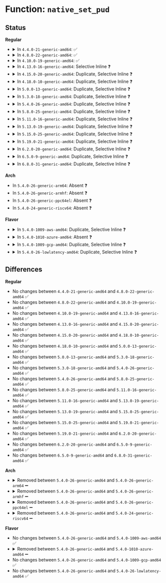 # Function: <code>native_set_pud</code>

## Status
<b>Regular</b>
<ul>
<li>
<details>
<summary>In <code>4.4.0-21-generic-amd64</code>: ✅</summary>

```c
void native_set_pud(pud_t * pudp, pud_t pud)
```

```json
{
  "name": "native_set_pud",
  "collision_type": "Unique Static",
  "inline_type": "No",
  "funcs": [
    {
      "addr": 18446744071579256432,
      "name": "native_set_pud",
      "external": false,
      "loc": "arch/x86/include/asm/pgtable_64.h:99",
      "file": "arch/x86/kernel/paravirt.c",
      "inline": "seen, unknown",
      "caller_inline": [],
      "caller_func": []
    }
  ],
  "symbols": [
    {
      "addr": 18446744071579256432,
      "name": "native_set_pud",
      "section": ".text",
      "bind": "STB_LOCAL",
      "size": 9
    }
  ]
}
```
</details>
</li>
<li>
<details>
<summary>In <code>4.8.0-22-generic-amd64</code>: ✅</summary>

```c
void native_set_pud(pud_t * pudp, pud_t pud)
```

```json
{
  "name": "native_set_pud",
  "collision_type": "Unique Static",
  "inline_type": "No",
  "funcs": [
    {
      "addr": 18446744071579255488,
      "name": "native_set_pud",
      "external": false,
      "loc": "arch/x86/include/asm/pgtable_64.h:99",
      "file": "arch/x86/kernel/paravirt.c",
      "inline": "seen, unknown",
      "caller_inline": [],
      "caller_func": []
    }
  ],
  "symbols": [
    {
      "addr": 18446744071579255488,
      "name": "native_set_pud",
      "section": ".text",
      "bind": "STB_LOCAL",
      "size": 9
    }
  ]
}
```
</details>
</li>
<li>
<details>
<summary>In <code>4.10.0-19-generic-amd64</code>: ✅</summary>

```c
void native_set_pud(pud_t * pudp, pud_t pud)
```

```json
{
  "name": "native_set_pud",
  "collision_type": "Unique Static",
  "inline_type": "No",
  "funcs": [
    {
      "addr": 18446744071579269008,
      "name": "native_set_pud",
      "external": false,
      "loc": "arch/x86/include/asm/pgtable_64.h:99",
      "file": "arch/x86/kernel/paravirt.c",
      "inline": "seen, unknown",
      "caller_inline": [],
      "caller_func": []
    }
  ],
  "symbols": [
    {
      "addr": 18446744071579269008,
      "name": "native_set_pud",
      "section": ".text",
      "bind": "STB_LOCAL",
      "size": 9
    }
  ]
}
```
</details>
</li>
<li>
<details>
<summary>In <code>4.13.0-16-generic-amd64</code>: Selective Inline ❓</summary>

```c
void native_set_pud(pud_t * pudp, pud_t pud)
```

```json
{
  "name": "native_set_pud",
  "collision_type": "Unique Static",
  "inline_type": "Selective",
  "funcs": [
    {
      "addr": 18446744071579265681,
      "name": "native_set_pud",
      "external": false,
      "loc": "arch/x86/include/asm/pgtable_64.h:108",
      "file": "arch/x86/kernel/paravirt.c",
      "inline": "declared, inlined",
      "caller_inline": [
        "arch/x86/kernel/paravirt.c:native_set_pud_at"
      ],
      "caller_func": []
    }
  ],
  "symbols": [
    {
      "addr": 18446744071579265616,
      "name": "native_set_pud",
      "section": ".text",
      "bind": "STB_LOCAL",
      "size": 9
    }
  ]
}
```
</details>
</li>
<li>
<details>
<summary>In <code>4.15.0-20-generic-amd64</code>: Duplicate, Selective Inline ❓</summary>

```c
void native_set_pud(pud_t * pudp, pud_t pud)
```

```json
{
  "name": "native_set_pud",
  "collision_type": "Static Duplication",
  "inline_type": "Selective",
  "funcs": [
    {
      "addr": 18446744071579282448,
      "name": "native_set_pud",
      "external": false,
      "loc": "arch/x86/include/asm/pgtable_64.h:110",
      "file": "arch/x86/kernel/paravirt.c",
      "inline": "seen, unknown",
      "caller_inline": [],
      "caller_func": []
    },
    {
      "addr": 0,
      "name": "native_set_pud",
      "external": false,
      "loc": "arch/x86/include/asm/pgtable_64.h:110",
      "file": "arch/x86/mm/mem_encrypt.c",
      "inline": "declared, inlined",
      "caller_inline": [],
      "caller_func": []
    },
    {
      "addr": 18446744071581267768,
      "name": "native_set_pud",
      "external": false,
      "loc": "arch/x86/include/asm/pgtable_64.h:110",
      "file": "mm/huge_memory.c",
      "inline": "declared, inlined",
      "caller_inline": [
        "mm/huge_memory.c:vmf_insert_pfn_pud"
      ],
      "caller_func": []
    }
  ],
  "symbols": [
    {
      "addr": 18446744071579282448,
      "name": "native_set_pud",
      "section": ".text",
      "bind": "STB_LOCAL",
      "size": 9
    }
  ]
}
```
</details>
</li>
<li>
<details>
<summary>In <code>4.18.0-10-generic-amd64</code>: Duplicate, Selective Inline ❓</summary>

```c
void native_set_pud(pud_t * pudp, pud_t pud)
```

```json
{
  "name": "native_set_pud",
  "collision_type": "Static Duplication",
  "inline_type": "Selective",
  "funcs": [
    {
      "addr": 18446744071579293904,
      "name": "native_set_pud",
      "external": false,
      "loc": "arch/x86/include/asm/pgtable_64.h:111",
      "file": "arch/x86/kernel/paravirt.c",
      "inline": "seen, unknown",
      "caller_inline": [],
      "caller_func": []
    },
    {
      "addr": 18446744071602897332,
      "name": "native_set_pud",
      "external": false,
      "loc": "arch/x86/include/asm/pgtable_64.h:111",
      "file": "arch/x86/mm/mem_encrypt_identity.c",
      "inline": "declared, inlined",
      "caller_inline": [
        "arch/x86/mm/mem_encrypt_identity.c:sme_prepare_pgd"
      ],
      "caller_func": []
    },
    {
      "addr": 18446744071581422144,
      "name": "native_set_pud",
      "external": false,
      "loc": "arch/x86/include/asm/pgtable_64.h:111",
      "file": "mm/huge_memory.c",
      "inline": "declared, inlined",
      "caller_inline": [
        "mm/huge_memory.c:copy_huge_pud",
        "mm/huge_memory.c:copy_huge_pud",
        "mm/huge_memory.c:vmf_insert_pfn_pud"
      ],
      "caller_func": []
    }
  ],
  "symbols": [
    {
      "addr": 18446744071579293904,
      "name": "native_set_pud",
      "section": ".text",
      "bind": "STB_LOCAL",
      "size": 4
    }
  ]
}
```
</details>
</li>
<li>
<details>
<summary>In <code>5.0.0-13-generic-amd64</code>: Duplicate, Selective Inline ❓</summary>

```c
void native_set_pud(pud_t * pudp, pud_t pud)
```

```json
{
  "name": "native_set_pud",
  "collision_type": "Static Duplication",
  "inline_type": "Selective",
  "funcs": [
    {
      "addr": 18446744071579318896,
      "name": "native_set_pud",
      "external": false,
      "loc": "arch/x86/include/asm/pgtable_64.h:111",
      "file": "arch/x86/kernel/paravirt.c",
      "inline": "seen, unknown",
      "caller_inline": [],
      "caller_func": []
    },
    {
      "addr": 18446744071604694716,
      "name": "native_set_pud",
      "external": false,
      "loc": "arch/x86/include/asm/pgtable_64.h:111",
      "file": "arch/x86/mm/mem_encrypt_identity.c",
      "inline": "declared, inlined",
      "caller_inline": [
        "arch/x86/mm/mem_encrypt_identity.c:sme_prepare_pgd"
      ],
      "caller_func": []
    },
    {
      "addr": 18446744071581508013,
      "name": "native_set_pud",
      "external": false,
      "loc": "arch/x86/include/asm/pgtable_64.h:111",
      "file": "mm/huge_memory.c",
      "inline": "declared, inlined",
      "caller_inline": [
        "mm/huge_memory.c:copy_huge_pud",
        "mm/huge_memory.c:copy_huge_pud",
        "mm/huge_memory.c:vmf_insert_pfn_pud"
      ],
      "caller_func": []
    }
  ],
  "symbols": [
    {
      "addr": 18446744071579318896,
      "name": "native_set_pud",
      "section": ".text",
      "bind": "STB_LOCAL",
      "size": 4
    }
  ]
}
```
</details>
</li>
<li>
<details>
<summary>In <code>5.3.0-18-generic-amd64</code>: Duplicate, Selective Inline ❓</summary>

```c
void native_set_pud(pud_t * pudp, pud_t pud)
```

```json
{
  "name": "native_set_pud",
  "collision_type": "Static Duplication",
  "inline_type": "Selective",
  "funcs": [
    {
      "addr": 18446744071579334096,
      "name": "native_set_pud",
      "external": false,
      "loc": "arch/x86/include/asm/pgtable_64.h:111",
      "file": "arch/x86/kernel/paravirt.c",
      "inline": "seen, unknown",
      "caller_inline": [],
      "caller_func": []
    },
    {
      "addr": 18446744071604794738,
      "name": "native_set_pud",
      "external": false,
      "loc": "arch/x86/include/asm/pgtable_64.h:111",
      "file": "arch/x86/mm/mem_encrypt_identity.c",
      "inline": "declared, inlined",
      "caller_inline": [
        "arch/x86/mm/mem_encrypt_identity.c:sme_prepare_pgd"
      ],
      "caller_func": []
    },
    {
      "addr": 18446744071581617614,
      "name": "native_set_pud",
      "external": false,
      "loc": "arch/x86/include/asm/pgtable_64.h:111",
      "file": "mm/huge_memory.c",
      "inline": "declared, inlined",
      "caller_inline": [
        "mm/huge_memory.c:copy_huge_pud",
        "mm/huge_memory.c:copy_huge_pud",
        "mm/huge_memory.c:vmf_insert_pfn_pud"
      ],
      "caller_func": []
    }
  ],
  "symbols": [
    {
      "addr": 18446744071579334096,
      "name": "native_set_pud",
      "section": ".text",
      "bind": "STB_LOCAL",
      "size": 4
    }
  ]
}
```
</details>
</li>
<li>
<details>
<summary>In <code>5.4.0-26-generic-amd64</code>: Duplicate, Selective Inline ❓</summary>

```c
void native_set_pud(pud_t * pudp, pud_t pud)
```

```json
{
  "name": "native_set_pud",
  "collision_type": "Static Duplication",
  "inline_type": "Selective",
  "funcs": [
    {
      "addr": 18446744071579338304,
      "name": "native_set_pud",
      "external": false,
      "loc": "arch/x86/include/asm/pgtable_64.h:111",
      "file": "arch/x86/kernel/paravirt.c",
      "inline": "seen, unknown",
      "caller_inline": [],
      "caller_func": []
    },
    {
      "addr": 18446744071604820461,
      "name": "native_set_pud",
      "external": false,
      "loc": "arch/x86/include/asm/pgtable_64.h:111",
      "file": "arch/x86/mm/mem_encrypt_identity.c",
      "inline": "declared, inlined",
      "caller_inline": [
        "arch/x86/mm/mem_encrypt_identity.c:sme_prepare_pgd"
      ],
      "caller_func": []
    },
    {
      "addr": 18446744071581688462,
      "name": "native_set_pud",
      "external": false,
      "loc": "arch/x86/include/asm/pgtable_64.h:111",
      "file": "mm/huge_memory.c",
      "inline": "declared, inlined",
      "caller_inline": [
        "mm/huge_memory.c:copy_huge_pud",
        "mm/huge_memory.c:copy_huge_pud",
        "mm/huge_memory.c:vmf_insert_pfn_pud"
      ],
      "caller_func": []
    }
  ],
  "symbols": [
    {
      "addr": 18446744071579338304,
      "name": "native_set_pud",
      "section": ".text",
      "bind": "STB_LOCAL",
      "size": 4
    }
  ]
}
```
</details>
</li>
<li>
<details>
<summary>In <code>5.8.0-25-generic-amd64</code>: Duplicate, Selective Inline ❓</summary>

```c
void native_set_pud(pud_t * pudp, pud_t pud)
```

```json
{
  "name": "native_set_pud",
  "collision_type": "Static Duplication",
  "inline_type": "Selective",
  "funcs": [
    {
      "addr": 18446744071579368000,
      "name": "native_set_pud",
      "external": false,
      "loc": "arch/x86/include/asm/pgtable_64.h:117",
      "file": "arch/x86/kernel/paravirt.c",
      "inline": "seen, unknown",
      "caller_inline": [],
      "caller_func": []
    },
    {
      "addr": 18446744071609158861,
      "name": "native_set_pud",
      "external": false,
      "loc": "arch/x86/include/asm/pgtable_64.h:117",
      "file": "arch/x86/mm/mem_encrypt_identity.c",
      "inline": "declared, inlined",
      "caller_inline": [
        "arch/x86/mm/mem_encrypt_identity.c:sme_prepare_pgd"
      ],
      "caller_func": []
    },
    {
      "addr": 18446744071581905838,
      "name": "native_set_pud",
      "external": false,
      "loc": "arch/x86/include/asm/pgtable_64.h:117",
      "file": "mm/huge_memory.c",
      "inline": "declared, inlined",
      "caller_inline": [
        "mm/huge_memory.c:copy_huge_pud",
        "mm/huge_memory.c:copy_huge_pud",
        "mm/huge_memory.c:insert_pfn_pud"
      ],
      "caller_func": []
    }
  ],
  "symbols": [
    {
      "addr": 18446744071579368000,
      "name": "native_set_pud",
      "section": ".text",
      "bind": "STB_LOCAL",
      "size": 4
    }
  ]
}
```
</details>
</li>
<li>
<details>
<summary>In <code>5.11.0-16-generic-amd64</code>: Duplicate, Selective Inline ❓</summary>

```c
void native_set_pud(pud_t * pudp, pud_t pud)
```

```json
{
  "name": "native_set_pud",
  "collision_type": "Static Duplication",
  "inline_type": "Selective",
  "funcs": [
    {
      "addr": 18446744071579367024,
      "name": "native_set_pud",
      "external": false,
      "loc": "arch/x86/include/asm/pgtable_64.h:117",
      "file": "arch/x86/kernel/paravirt.c",
      "inline": "seen, unknown",
      "caller_inline": [],
      "caller_func": []
    },
    {
      "addr": 18446744071612229459,
      "name": "native_set_pud",
      "external": false,
      "loc": "arch/x86/include/asm/pgtable_64.h:117",
      "file": "arch/x86/mm/mem_encrypt_identity.c",
      "inline": "declared, inlined",
      "caller_inline": [
        "arch/x86/mm/mem_encrypt_identity.c:sme_prepare_pgd"
      ],
      "caller_func": []
    },
    {
      "addr": 18446744071581642905,
      "name": "native_set_pud",
      "external": false,
      "loc": "arch/x86/include/asm/pgtable_64.h:117",
      "file": "mm/mremap.c",
      "inline": "declared, inlined",
      "caller_inline": [],
      "caller_func": []
    },
    {
      "addr": 18446744071581957629,
      "name": "native_set_pud",
      "external": false,
      "loc": "arch/x86/include/asm/pgtable_64.h:117",
      "file": "mm/huge_memory.c",
      "inline": "declared, inlined",
      "caller_inline": [
        "mm/huge_memory.c:copy_huge_pud",
        "mm/huge_memory.c:copy_huge_pud",
        "mm/huge_memory.c:insert_pfn_pud"
      ],
      "caller_func": []
    }
  ],
  "symbols": [
    {
      "addr": 18446744071579367024,
      "name": "native_set_pud",
      "section": ".text",
      "bind": "STB_LOCAL",
      "size": 4
    }
  ]
}
```
</details>
</li>
<li>
<details>
<summary>In <code>5.13.0-19-generic-amd64</code>: Duplicate, Selective Inline ❓</summary>

```c
void native_set_pud(pud_t * pudp, pud_t pud)
```

```json
{
  "name": "native_set_pud",
  "collision_type": "Static Duplication",
  "inline_type": "Selective",
  "funcs": [
    {
      "addr": 18446744071579371376,
      "name": "native_set_pud",
      "external": false,
      "loc": "arch/x86/include/asm/pgtable_64.h:117",
      "file": "arch/x86/kernel/paravirt.c",
      "inline": "seen, unknown",
      "caller_inline": [],
      "caller_func": []
    },
    {
      "addr": 18446744071614370213,
      "name": "native_set_pud",
      "external": false,
      "loc": "arch/x86/include/asm/pgtable_64.h:117",
      "file": "arch/x86/mm/mem_encrypt_identity.c",
      "inline": "declared, inlined",
      "caller_inline": [
        "arch/x86/mm/mem_encrypt_identity.c:sme_prepare_pgd"
      ],
      "caller_func": []
    },
    {
      "addr": 18446744071581664665,
      "name": "native_set_pud",
      "external": false,
      "loc": "arch/x86/include/asm/pgtable_64.h:117",
      "file": "mm/mremap.c",
      "inline": "declared, inlined",
      "caller_inline": [],
      "caller_func": []
    },
    {
      "addr": 18446744071581983724,
      "name": "native_set_pud",
      "external": false,
      "loc": "arch/x86/include/asm/pgtable_64.h:117",
      "file": "mm/huge_memory.c",
      "inline": "declared, inlined",
      "caller_inline": [
        "mm/huge_memory.c:copy_huge_pud",
        "mm/huge_memory.c:copy_huge_pud",
        "mm/huge_memory.c:insert_pfn_pud"
      ],
      "caller_func": []
    }
  ],
  "symbols": [
    {
      "addr": 18446744071579371376,
      "name": "native_set_pud",
      "section": ".text",
      "bind": "STB_LOCAL",
      "size": 4
    }
  ]
}
```
</details>
</li>
<li>
<details>
<summary>In <code>5.15.0-25-generic-amd64</code>: Duplicate, Selective Inline ❓</summary>

```c
void native_set_pud(pud_t * pudp, pud_t pud)
```

```json
{
  "name": "native_set_pud",
  "collision_type": "Static Duplication",
  "inline_type": "Selective",
  "funcs": [
    {
      "addr": 18446744071579432592,
      "name": "native_set_pud",
      "external": false,
      "loc": "arch/x86/include/asm/pgtable_64.h:117",
      "file": "arch/x86/kernel/paravirt.c",
      "inline": "seen, unknown",
      "caller_inline": [],
      "caller_func": []
    },
    {
      "addr": 18446744071615302189,
      "name": "native_set_pud",
      "external": false,
      "loc": "arch/x86/include/asm/pgtable_64.h:117",
      "file": "arch/x86/mm/mem_encrypt_identity.c",
      "inline": "declared, inlined",
      "caller_inline": [
        "arch/x86/mm/mem_encrypt_identity.c:sme_prepare_pgd"
      ],
      "caller_func": []
    },
    {
      "addr": 18446744071581935808,
      "name": "native_set_pud",
      "external": false,
      "loc": "arch/x86/include/asm/pgtable_64.h:117",
      "file": "mm/mremap.c",
      "inline": "declared, inlined",
      "caller_inline": [
        "mm/mremap.c:move_page_tables"
      ],
      "caller_func": []
    },
    {
      "addr": 18446744071582285708,
      "name": "native_set_pud",
      "external": false,
      "loc": "arch/x86/include/asm/pgtable_64.h:117",
      "file": "mm/huge_memory.c",
      "inline": "declared, inlined",
      "caller_inline": [
        "mm/huge_memory.c:copy_huge_pud",
        "mm/huge_memory.c:copy_huge_pud",
        "mm/huge_memory.c:insert_pfn_pud"
      ],
      "caller_func": []
    }
  ],
  "symbols": [
    {
      "addr": 18446744071579432592,
      "name": "native_set_pud",
      "section": ".text",
      "bind": "STB_LOCAL",
      "size": 4
    }
  ]
}
```
</details>
</li>
<li>
<details>
<summary>In <code>5.19.0-21-generic-amd64</code>: Duplicate, Selective Inline ❓</summary>

```c
void native_set_pud(pud_t * pudp, pud_t pud)
```

```json
{
  "name": "native_set_pud",
  "collision_type": "Static Duplication",
  "inline_type": "Selective",
  "funcs": [
    {
      "addr": 18446744071579501584,
      "name": "native_set_pud",
      "external": false,
      "loc": "arch/x86/include/asm/pgtable_64.h:117",
      "file": "arch/x86/kernel/paravirt.c",
      "inline": "seen, unknown",
      "caller_inline": [],
      "caller_func": []
    },
    {
      "addr": 18446744071617082454,
      "name": "native_set_pud",
      "external": false,
      "loc": "arch/x86/include/asm/pgtable_64.h:117",
      "file": "arch/x86/mm/mem_encrypt_identity.c",
      "inline": "declared, inlined",
      "caller_inline": [
        "arch/x86/mm/mem_encrypt_identity.c:sme_prepare_pgd"
      ],
      "caller_func": []
    },
    {
      "addr": 18446744071582344803,
      "name": "native_set_pud",
      "external": false,
      "loc": "arch/x86/include/asm/pgtable_64.h:117",
      "file": "mm/mremap.c",
      "inline": "declared, inlined",
      "caller_inline": [
        "mm/mremap.c:move_page_tables"
      ],
      "caller_func": []
    },
    {
      "addr": 18446744071582763194,
      "name": "native_set_pud",
      "external": false,
      "loc": "arch/x86/include/asm/pgtable_64.h:117",
      "file": "mm/huge_memory.c",
      "inline": "declared, inlined",
      "caller_inline": [
        "mm/huge_memory.c:copy_huge_pud",
        "mm/huge_memory.c:copy_huge_pud",
        "mm/huge_memory.c:insert_pfn_pud"
      ],
      "caller_func": []
    }
  ],
  "symbols": [
    {
      "addr": 18446744071579501584,
      "name": "native_set_pud",
      "section": ".text",
      "bind": "STB_LOCAL",
      "size": 12
    }
  ]
}
```
</details>
</li>
<li>
<details>
<summary>In <code>6.2.0-20-generic-amd64</code>: Duplicate, Selective Inline ❓</summary>

```c
void native_set_pud(pud_t * pudp, pud_t pud)
```

```json
{
  "name": "native_set_pud",
  "collision_type": "Static Duplication",
  "inline_type": "Selective",
  "funcs": [
    {
      "addr": 18446744071579598736,
      "name": "native_set_pud",
      "external": false,
      "loc": "arch/x86/include/asm/pgtable_64.h:117",
      "file": "arch/x86/kernel/paravirt.c",
      "inline": "seen, unknown",
      "caller_inline": [],
      "caller_func": []
    },
    {
      "addr": 18446744071627737403,
      "name": "native_set_pud",
      "external": false,
      "loc": "arch/x86/include/asm/pgtable_64.h:117",
      "file": "arch/x86/mm/mem_encrypt_identity.c",
      "inline": "declared, inlined",
      "caller_inline": [
        "arch/x86/mm/mem_encrypt_identity.c:sme_prepare_pgd"
      ],
      "caller_func": []
    },
    {
      "addr": 18446744071582846086,
      "name": "native_set_pud",
      "external": false,
      "loc": "arch/x86/include/asm/pgtable_64.h:117",
      "file": "mm/mremap.c",
      "inline": "declared, inlined",
      "caller_inline": [
        "mm/mremap.c:move_page_tables"
      ],
      "caller_func": []
    },
    {
      "addr": 18446744071583297149,
      "name": "native_set_pud",
      "external": false,
      "loc": "arch/x86/include/asm/pgtable_64.h:117",
      "file": "mm/huge_memory.c",
      "inline": "declared, inlined",
      "caller_inline": [
        "mm/huge_memory.c:copy_huge_pud",
        "mm/huge_memory.c:copy_huge_pud",
        "mm/huge_memory.c:insert_pfn_pud"
      ],
      "caller_func": []
    }
  ],
  "symbols": [
    {
      "addr": 18446744071579598736,
      "name": "native_set_pud",
      "section": ".text",
      "bind": "STB_LOCAL",
      "size": 12
    }
  ]
}
```
</details>
</li>
<li>
<details>
<summary>In <code>6.5.0-9-generic-amd64</code>: Duplicate, Selective Inline ❓</summary>

```c
void native_set_pud(pud_t * pudp, pud_t pud)
```

```json
{
  "name": "native_set_pud",
  "collision_type": "Static Duplication",
  "inline_type": "Selective",
  "funcs": [
    {
      "addr": 18446744071579611456,
      "name": "native_set_pud",
      "external": false,
      "loc": "arch/x86/include/asm/pgtable_64.h:117",
      "file": "arch/x86/kernel/paravirt.c",
      "inline": "seen, unknown",
      "caller_inline": [],
      "caller_func": []
    },
    {
      "addr": 18446744071619496705,
      "name": "native_set_pud",
      "external": false,
      "loc": "arch/x86/include/asm/pgtable_64.h:117",
      "file": "arch/x86/mm/mem_encrypt_identity.c",
      "inline": "declared, inlined",
      "caller_inline": [
        "arch/x86/mm/mem_encrypt_identity.c:sme_prepare_pgd"
      ],
      "caller_func": []
    },
    {
      "addr": 18446744071583061695,
      "name": "native_set_pud",
      "external": false,
      "loc": "arch/x86/include/asm/pgtable_64.h:117",
      "file": "mm/mremap.c",
      "inline": "declared, inlined",
      "caller_inline": [
        "mm/mremap.c:move_page_tables"
      ],
      "caller_func": []
    },
    {
      "addr": 18446744071583516227,
      "name": "native_set_pud",
      "external": false,
      "loc": "arch/x86/include/asm/pgtable_64.h:117",
      "file": "mm/huge_memory.c",
      "inline": "declared, inlined",
      "caller_inline": [
        "mm/huge_memory.c:copy_huge_pud",
        "mm/huge_memory.c:copy_huge_pud",
        "mm/huge_memory.c:insert_pfn_pud"
      ],
      "caller_func": []
    }
  ],
  "symbols": [
    {
      "addr": 18446744071579611456,
      "name": "native_set_pud",
      "section": ".text",
      "bind": "STB_LOCAL",
      "size": 12
    }
  ]
}
```
</details>
</li>
<li>
<details>
<summary>In <code>6.8.0-31-generic-amd64</code>: Duplicate, Selective Inline ❓</summary>

```c
void native_set_pud(pud_t * pudp, pud_t pud)
```

```json
{
  "name": "native_set_pud",
  "collision_type": "Static Duplication",
  "inline_type": "Selective",
  "funcs": [
    {
      "addr": 18446744071579641232,
      "name": "native_set_pud",
      "external": false,
      "loc": "arch/x86/include/asm/pgtable_64.h:117",
      "file": "arch/x86/kernel/paravirt.c",
      "inline": "seen, unknown",
      "caller_inline": [],
      "caller_func": []
    },
    {
      "addr": 18446744071621793537,
      "name": "native_set_pud",
      "external": false,
      "loc": "arch/x86/include/asm/pgtable_64.h:117",
      "file": "arch/x86/mm/mem_encrypt_identity.c",
      "inline": "declared, inlined",
      "caller_inline": [
        "arch/x86/mm/mem_encrypt_identity.c:sme_prepare_pgd"
      ],
      "caller_func": []
    },
    {
      "addr": 18446744071583243232,
      "name": "native_set_pud",
      "external": false,
      "loc": "arch/x86/include/asm/pgtable_64.h:117",
      "file": "mm/mremap.c",
      "inline": "declared, inlined",
      "caller_inline": [
        "mm/mremap.c:move_page_tables"
      ],
      "caller_func": []
    },
    {
      "addr": 18446744071583710246,
      "name": "native_set_pud",
      "external": false,
      "loc": "arch/x86/include/asm/pgtable_64.h:117",
      "file": "mm/huge_memory.c",
      "inline": "declared, inlined",
      "caller_inline": [
        "mm/huge_memory.c:copy_huge_pud",
        "mm/huge_memory.c:copy_huge_pud",
        "mm/huge_memory.c:insert_pfn_pud"
      ],
      "caller_func": []
    }
  ],
  "symbols": [
    {
      "addr": 18446744071579641232,
      "name": "native_set_pud",
      "section": ".text",
      "bind": "STB_LOCAL",
      "size": 12
    }
  ]
}
```
</details>
</li>
</ul>
<b>Arch</b>
<ul>
<li>
In <code>5.4.0-26-generic-arm64</code>: Absent ❓
</li>
<li>
In <code>5.4.0-26-generic-armhf</code>: Absent ❓
</li>
<li>
In <code>5.4.0-26-generic-ppc64el</code>: Absent ❓
</li>
<li>
In <code>5.4.0-24-generic-riscv64</code>: Absent ❓
</li>
</ul>
<b>Flavor</b>
<ul>
<li>
<details>
<summary>In <code>5.4.0-1009-aws-amd64</code>: Duplicate, Selective Inline ❓</summary>

```c
void native_set_pud(pud_t * pudp, pud_t pud)
```

```json
{
  "name": "native_set_pud",
  "collision_type": "Static Duplication",
  "inline_type": "Selective",
  "funcs": [
    {
      "addr": 18446744071579334208,
      "name": "native_set_pud",
      "external": false,
      "loc": "arch/x86/include/asm/pgtable_64.h:111",
      "file": "arch/x86/kernel/paravirt.c",
      "inline": "seen, unknown",
      "caller_inline": [],
      "caller_func": []
    },
    {
      "addr": 18446744071604734341,
      "name": "native_set_pud",
      "external": false,
      "loc": "arch/x86/include/asm/pgtable_64.h:111",
      "file": "arch/x86/mm/mem_encrypt_identity.c",
      "inline": "declared, inlined",
      "caller_inline": [
        "arch/x86/mm/mem_encrypt_identity.c:sme_prepare_pgd"
      ],
      "caller_func": []
    },
    {
      "addr": 18446744071581657198,
      "name": "native_set_pud",
      "external": false,
      "loc": "arch/x86/include/asm/pgtable_64.h:111",
      "file": "mm/huge_memory.c",
      "inline": "declared, inlined",
      "caller_inline": [
        "mm/huge_memory.c:copy_huge_pud",
        "mm/huge_memory.c:copy_huge_pud",
        "mm/huge_memory.c:vmf_insert_pfn_pud"
      ],
      "caller_func": []
    }
  ],
  "symbols": [
    {
      "addr": 18446744071579334208,
      "name": "native_set_pud",
      "section": ".text",
      "bind": "STB_LOCAL",
      "size": 4
    }
  ]
}
```
</details>
</li>
<li>
<details>
<summary>In <code>5.4.0-1010-azure-amd64</code>: Absent ❓</summary>

```json
{
  "name": "native_set_pud",
  "collision_type": "Static Duplication",
  "inline_type": "Full",
  "funcs": [
    {
      "addr": 18446744071604581860,
      "name": "native_set_pud",
      "external": false,
      "loc": "arch/x86/include/asm/pgtable_64.h:111",
      "file": "arch/x86/entry/vsyscall/vsyscall_64.c",
      "inline": "declared, inlined",
      "caller_inline": [
        "arch/x86/entry/vsyscall/vsyscall_64.c:set_vsyscall_pgtable_user_bits"
      ],
      "caller_func": []
    },
    {
      "addr": 18446744071579009582,
      "name": "native_set_pud",
      "external": false,
      "loc": "arch/x86/include/asm/pgtable_64.h:111",
      "file": "arch/x86/kernel/espfix_64.c",
      "inline": "declared, inlined",
      "caller_inline": [],
      "caller_func": []
    },
    {
      "addr": 18446744071579234352,
      "name": "native_set_pud",
      "external": false,
      "loc": "arch/x86/include/asm/pgtable_64.h:111",
      "file": "arch/x86/kernel/machine_kexec_64.c",
      "inline": "declared, inlined",
      "caller_inline": [
        "arch/x86/kernel/machine_kexec_64.c:machine_kexec_prepare"
      ],
      "caller_func": []
    },
    {
      "addr": 18446744071589492070,
      "name": "native_set_pud",
      "external": false,
      "loc": "arch/x86/include/asm/pgtable_64.h:111",
      "file": "arch/x86/mm/init_64.c",
      "inline": "declared, inlined",
      "caller_inline": [
        "arch/x86/mm/init_64.c:remove_pagetable",
        "arch/x86/mm/init_64.c:remove_pagetable",
        "arch/x86/mm/init_64.c:phys_pud_init",
        "arch/x86/mm/init_64.c:phys_pud_init",
        "arch/x86/mm/init_64.c:phys_pud_init",
        "arch/x86/mm/init_64.c:phys_pud_init",
        "arch/x86/mm/init_64.c:__init_extra_mapping",
        "arch/x86/mm/init_64.c:fill_pmd",
        "arch/x86/mm/init_64.c:ident_pud_init",
        "arch/x86/mm/init_64.c:ident_pud_init"
      ],
      "caller_func": []
    },
    {
      "addr": 18446744071579307283,
      "name": "native_set_pud",
      "external": false,
      "loc": "arch/x86/include/asm/pgtable_64.h:111",
      "file": "arch/x86/mm/pageattr.c",
      "inline": "declared, inlined",
      "caller_inline": [
        "arch/x86/mm/pageattr.c:populate_pgd",
        "arch/x86/mm/pageattr.c:populate_pgd",
        "arch/x86/mm/pageattr.c:alloc_pmd_page",
        "arch/x86/mm/pageattr.c:unmap_pmd_range"
      ],
      "caller_func": []
    },
    {
      "addr": 18446744071579327389,
      "name": "native_set_pud",
      "external": false,
      "loc": "arch/x86/include/asm/pgtable_64.h:111",
      "file": "arch/x86/mm/pgtable.c",
      "inline": "declared, inlined",
      "caller_inline": [
        "arch/x86/mm/pgtable.c:pud_free_pmd_page",
        "arch/x86/mm/pgtable.c:pud_clear_huge",
        "arch/x86/mm/pgtable.c:pudp_set_access_flags"
      ],
      "caller_func": []
    },
    {
      "addr": 18446744071579354420,
      "name": "native_set_pud",
      "external": false,
      "loc": "arch/x86/include/asm/pgtable_64.h:111",
      "file": "arch/x86/mm/pti.c",
      "inline": "declared, inlined",
      "caller_inline": [
        "arch/x86/mm/pti.c:pti_user_pagetable_walk_pmd"
      ],
      "caller_func": []
    },
    {
      "addr": 18446744071604701962,
      "name": "native_set_pud",
      "external": false,
      "loc": "arch/x86/include/asm/pgtable_64.h:111",
      "file": "arch/x86/mm/mem_encrypt_identity.c",
      "inline": "declared, inlined",
      "caller_inline": [
        "arch/x86/mm/mem_encrypt_identity.c:sme_prepare_pgd"
      ],
      "caller_func": []
    },
    {
      "addr": 18446744071581258163,
      "name": "native_set_pud",
      "external": false,
      "loc": "arch/x86/include/asm/pgtable_64.h:111",
      "file": "mm/memory.c",
      "inline": "declared, inlined",
      "caller_inline": [
        "mm/memory.c:__pmd_alloc",
        "mm/memory.c:free_pgd_range"
      ],
      "caller_func": []
    },
    {
      "addr": 18446744071581323774,
      "name": "native_set_pud",
      "external": false,
      "loc": "arch/x86/include/asm/pgtable_64.h:111",
      "file": "mm/pgtable-generic.c",
      "inline": "declared, inlined",
      "caller_inline": [
        "mm/pgtable-generic.c:pud_clear_bad"
      ],
      "caller_func": []
    },
    {
      "addr": 18446744071581462513,
      "name": "native_set_pud",
      "external": false,
      "loc": "arch/x86/include/asm/pgtable_64.h:111",
      "file": "mm/hugetlb.c",
      "inline": "declared, inlined",
      "caller_inline": [
        "mm/hugetlb.c:huge_pmd_unshare",
        "mm/hugetlb.c:huge_pmd_share"
      ],
      "caller_func": []
    },
    {
      "addr": 18446744071589504531,
      "name": "native_set_pud",
      "external": false,
      "loc": "arch/x86/include/asm/pgtable_64.h:111",
      "file": "mm/sparse-vmemmap.c",
      "inline": "declared, inlined",
      "caller_inline": [
        "mm/sparse-vmemmap.c:vmemmap_pud_populate"
      ],
      "caller_func": []
    },
    {
      "addr": 18446744071581597176,
      "name": "native_set_pud",
      "external": false,
      "loc": "arch/x86/include/asm/pgtable_64.h:111",
      "file": "mm/huge_memory.c",
      "inline": "declared, inlined",
      "caller_inline": [
        "mm/huge_memory.c:copy_huge_pud",
        "mm/huge_memory.c:copy_huge_pud",
        "mm/huge_memory.c:vmf_insert_pfn_pud"
      ],
      "caller_func": []
    },
    {
      "addr": 18446744071587642967,
      "name": "native_set_pud",
      "external": false,
      "loc": "arch/x86/include/asm/pgtable_64.h:111",
      "file": "arch/x86/power/hibernate_64.c",
      "inline": "declared, inlined",
      "caller_inline": [
        "arch/x86/power/hibernate_64.c:swsusp_arch_resume"
      ],
      "caller_func": []
    },
    {
      "addr": 18446744071587648602,
      "name": "native_set_pud",
      "external": false,
      "loc": "arch/x86/include/asm/pgtable_64.h:111",
      "file": "arch/x86/power/hibernate.c",
      "inline": "declared, inlined",
      "caller_inline": [
        "arch/x86/power/hibernate.c:relocate_restore_code"
      ],
      "caller_func": []
    }
  ],
  "symbols": []
}
```
</details>
</li>
<li>
<details>
<summary>In <code>5.4.0-1009-gcp-amd64</code>: Duplicate, Selective Inline ❓</summary>

```c
void native_set_pud(pud_t * pudp, pud_t pud)
```

```json
{
  "name": "native_set_pud",
  "collision_type": "Static Duplication",
  "inline_type": "Selective",
  "funcs": [
    {
      "addr": 18446744071579334128,
      "name": "native_set_pud",
      "external": false,
      "loc": "arch/x86/include/asm/pgtable_64.h:111",
      "file": "arch/x86/kernel/paravirt.c",
      "inline": "seen, unknown",
      "caller_inline": [],
      "caller_func": []
    },
    {
      "addr": 18446744071604811908,
      "name": "native_set_pud",
      "external": false,
      "loc": "arch/x86/include/asm/pgtable_64.h:111",
      "file": "arch/x86/mm/mem_encrypt_identity.c",
      "inline": "declared, inlined",
      "caller_inline": [
        "arch/x86/mm/mem_encrypt_identity.c:sme_prepare_pgd"
      ],
      "caller_func": []
    },
    {
      "addr": 18446744071581648510,
      "name": "native_set_pud",
      "external": false,
      "loc": "arch/x86/include/asm/pgtable_64.h:111",
      "file": "mm/huge_memory.c",
      "inline": "declared, inlined",
      "caller_inline": [
        "mm/huge_memory.c:copy_huge_pud",
        "mm/huge_memory.c:copy_huge_pud",
        "mm/huge_memory.c:vmf_insert_pfn_pud"
      ],
      "caller_func": []
    }
  ],
  "symbols": [
    {
      "addr": 18446744071579334128,
      "name": "native_set_pud",
      "section": ".text",
      "bind": "STB_LOCAL",
      "size": 4
    }
  ]
}
```
</details>
</li>
<li>
<details>
<summary>In <code>5.4.0-26-lowlatency-amd64</code>: Duplicate, Selective Inline ❓</summary>

```c
void native_set_pud(pud_t * pudp, pud_t pud)
```

```json
{
  "name": "native_set_pud",
  "collision_type": "Static Duplication",
  "inline_type": "Selective",
  "funcs": [
    {
      "addr": 18446744071579342480,
      "name": "native_set_pud",
      "external": false,
      "loc": "arch/x86/include/asm/pgtable_64.h:111",
      "file": "arch/x86/kernel/paravirt.c",
      "inline": "seen, unknown",
      "caller_inline": [],
      "caller_func": []
    },
    {
      "addr": 18446744071604824618,
      "name": "native_set_pud",
      "external": false,
      "loc": "arch/x86/include/asm/pgtable_64.h:111",
      "file": "arch/x86/mm/mem_encrypt_identity.c",
      "inline": "declared, inlined",
      "caller_inline": [
        "arch/x86/mm/mem_encrypt_identity.c:sme_prepare_pgd"
      ],
      "caller_func": []
    },
    {
      "addr": 18446744071581714939,
      "name": "native_set_pud",
      "external": false,
      "loc": "arch/x86/include/asm/pgtable_64.h:111",
      "file": "mm/huge_memory.c",
      "inline": "declared, inlined",
      "caller_inline": [
        "mm/huge_memory.c:copy_huge_pud",
        "mm/huge_memory.c:copy_huge_pud",
        "mm/huge_memory.c:vmf_insert_pfn_pud"
      ],
      "caller_func": []
    }
  ],
  "symbols": [
    {
      "addr": 18446744071579342480,
      "name": "native_set_pud",
      "section": ".text",
      "bind": "STB_LOCAL",
      "size": 4
    }
  ]
}
```
</details>
</li>
</ul>

## Differences
<b>Regular</b>
<ul>
<li>
No changes between <code>4.4.0-21-generic-amd64</code> and <code>4.8.0-22-generic-amd64</code> ✅
</li>
<li>
No changes between <code>4.8.0-22-generic-amd64</code> and <code>4.10.0-19-generic-amd64</code> ✅
</li>
<li>
No changes between <code>4.10.0-19-generic-amd64</code> and <code>4.13.0-16-generic-amd64</code> ✅
</li>
<li>
No changes between <code>4.13.0-16-generic-amd64</code> and <code>4.15.0-20-generic-amd64</code> ✅
</li>
<li>
No changes between <code>4.15.0-20-generic-amd64</code> and <code>4.18.0-10-generic-amd64</code> ✅
</li>
<li>
No changes between <code>4.18.0-10-generic-amd64</code> and <code>5.0.0-13-generic-amd64</code> ✅
</li>
<li>
No changes between <code>5.0.0-13-generic-amd64</code> and <code>5.3.0-18-generic-amd64</code> ✅
</li>
<li>
No changes between <code>5.3.0-18-generic-amd64</code> and <code>5.4.0-26-generic-amd64</code> ✅
</li>
<li>
No changes between <code>5.4.0-26-generic-amd64</code> and <code>5.8.0-25-generic-amd64</code> ✅
</li>
<li>
No changes between <code>5.8.0-25-generic-amd64</code> and <code>5.11.0-16-generic-amd64</code> ✅
</li>
<li>
No changes between <code>5.11.0-16-generic-amd64</code> and <code>5.13.0-19-generic-amd64</code> ✅
</li>
<li>
No changes between <code>5.13.0-19-generic-amd64</code> and <code>5.15.0-25-generic-amd64</code> ✅
</li>
<li>
No changes between <code>5.15.0-25-generic-amd64</code> and <code>5.19.0-21-generic-amd64</code> ✅
</li>
<li>
No changes between <code>5.19.0-21-generic-amd64</code> and <code>6.2.0-20-generic-amd64</code> ✅
</li>
<li>
No changes between <code>6.2.0-20-generic-amd64</code> and <code>6.5.0-9-generic-amd64</code> ✅
</li>
<li>
No changes between <code>6.5.0-9-generic-amd64</code> and <code>6.8.0-31-generic-amd64</code> ✅
</li>
</ul>
<b>Arch</b>
<ul>
<li>
<details>
<summary>Removed between <code>5.4.0-26-generic-amd64</code> and <code>5.4.0-26-generic-arm64</code> ➖</summary>

```c
void native_set_pud(pud_t * pudp, pud_t pud)
```
</details>
</li>
<li>
<details>
<summary>Removed between <code>5.4.0-26-generic-amd64</code> and <code>5.4.0-26-generic-armhf</code> ➖</summary>

```c
void native_set_pud(pud_t * pudp, pud_t pud)
```
</details>
</li>
<li>
<details>
<summary>Removed between <code>5.4.0-26-generic-amd64</code> and <code>5.4.0-26-generic-ppc64el</code> ➖</summary>

```c
void native_set_pud(pud_t * pudp, pud_t pud)
```
</details>
</li>
<li>
<details>
<summary>Removed between <code>5.4.0-26-generic-amd64</code> and <code>5.4.0-24-generic-riscv64</code> ➖</summary>

```c
void native_set_pud(pud_t * pudp, pud_t pud)
```
</details>
</li>
</ul>
<b>Flavor</b>
<ul>
<li>
No changes between <code>5.4.0-26-generic-amd64</code> and <code>5.4.0-1009-aws-amd64</code> ✅
</li>
<li>
<details>
<summary>Removed between <code>5.4.0-26-generic-amd64</code> and <code>5.4.0-1010-azure-amd64</code> ➖</summary>

```c
void native_set_pud(pud_t * pudp, pud_t pud)
```
</details>
</li>
<li>
No changes between <code>5.4.0-26-generic-amd64</code> and <code>5.4.0-1009-gcp-amd64</code> ✅
</li>
<li>
No changes between <code>5.4.0-26-generic-amd64</code> and <code>5.4.0-26-lowlatency-amd64</code> ✅
</li>
</ul>
